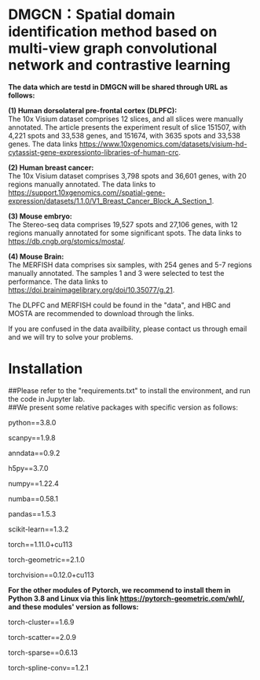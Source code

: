 # DMGCN：Spatial domain identification method based on multi-view graph convolutional network and contrastive learning  
**The data which are testd in DMGCN will be shared through URL as follows:**  
  
**(1) Human dorsolateral pre-frontal cortex (DLPFC):**  
The 10x Visium dataset comprises 12 slices, and all slices were manually annotated. The article presents the experiment result of slice 151507, with 4,221 spots and 33,538 genes, and 151674, with 3635 spots and 33,538 genes. The data links https://www.10xgenomics.com/datasets/visium-hd-cytassist-gene-expressionto-libraries-of-human-crc.  
  
**(2) Human breast cancer:**  
The 10x Visium dataset comprises 3,798 spots and 36,601 genes, with 20 regions manually annotated. The data links to https://support.10xgenomics.com//spatial-gene-expression/datasets/1.1.0/V1_Breast_Cancer_Block_A_Section_1.  
  
**(3) Mouse embryo:**  
The Stereo-seq data comprises 19,527 spots and 27,106 genes, with 12 regions manually annotated for some significant spots. The data links to https://db.cngb.org/stomics/mosta/.  
  
**(4) Mouse Brain:**  
The MERFISH data comprises six samples, with 254 genes and 5-7 regions manually annotated. The samples 1 and 3 were selected to test the performance. The data links to https://doi.brainimagelibrary.org/doi/10.35077/g.21.  
  
The DLPFC and MERFISH could be found in the "data", and HBC and MOSTA are recommended to download through the links.
  
If you are confused in the data availbility, please contact us through email and we will try to solve your problems.
  
# Installation
##Please refer to the "requirements.txt" to install the environment, and run the code in Jupyter lab.  
##We present some relative packages with specific version as follows:
  
python==3.8.0
  
scanpy==1.9.8
  
anndata==0.9.2
  
h5py==3.7.0
  
numpy==1.22.4
  
numba==0.58.1
  
pandas==1.5.3
  
scikit-learn==1.3.2
  
torch==1.11.0+cu113
  
torch-geometric==2.1.0
  
torchvision==0.12.0+cu113
  
**For the other modules of Pytorch, we recommend to install them in Python 3.8 and Linux via this link https://pytorch-geometric.com/whl/, and these modules' version as follows:**
  
torch-cluster==1.6.9
  
torch-scatter==2.0.9
  
torch-sparse==0.6.13
  
torch-spline-conv==1.2.1
